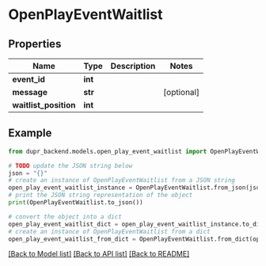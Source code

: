 # OpenPlayEventWaitlist


## Properties

Name | Type | Description | Notes
------------ | ------------- | ------------- | -------------
**event_id** | **int** |  | 
**message** | **str** |  | [optional] 
**waitlist_position** | **int** |  | 

## Example

```python
from dupr_backend.models.open_play_event_waitlist import OpenPlayEventWaitlist

# TODO update the JSON string below
json = "{}"
# create an instance of OpenPlayEventWaitlist from a JSON string
open_play_event_waitlist_instance = OpenPlayEventWaitlist.from_json(json)
# print the JSON string representation of the object
print(OpenPlayEventWaitlist.to_json())

# convert the object into a dict
open_play_event_waitlist_dict = open_play_event_waitlist_instance.to_dict()
# create an instance of OpenPlayEventWaitlist from a dict
open_play_event_waitlist_from_dict = OpenPlayEventWaitlist.from_dict(open_play_event_waitlist_dict)
```
[[Back to Model list]](../README.md#documentation-for-models) [[Back to API list]](../README.md#documentation-for-api-endpoints) [[Back to README]](../README.md)


